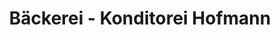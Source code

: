 ---
title: "Bäckerei - Konditorei Hofmann"
url: /menziken/baeckerei-konditorei-hofmann/
shop: Bäckerei
---